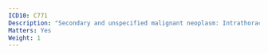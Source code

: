 ```yaml
---
ICD10: C771
Description: "Secondary and unspecified malignant neoplasm: Intrathoracic lymph nodes"
Matters: Yes
Weight: 1
---
```



